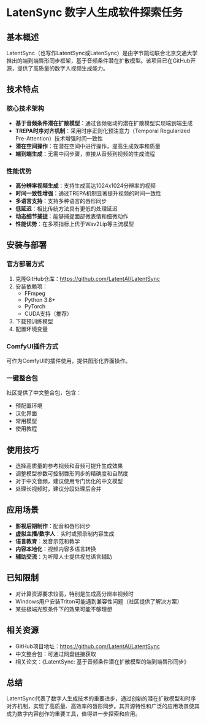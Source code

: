 # LatenSync 数字人生成软件探索任务

## 基本概述

LatentSync（也写作LatentSync或LatenSync）是由字节跳动联合北京交通大学推出的端到端唇形同步框架，基于音频条件潜在扩散模型。该项目已在GitHub开源，提供了高质量的数字人视频生成能力。

## 技术特点

### 核心技术架构

- **基于音频条件潜在扩散模型**：通过音频驱动的潜在扩散模型实现端到端生成
- **TREPA时序对齐机制**：采用时序正则化预注意力（Temporal Regularized Pre-Attention）技术增强时间一致性
- **潜在空间操作**：在潜在空间中进行操作，提高生成效率和质量
- **端到端生成**：无需中间步骤，直接从音频到视频的生成流程

### 性能优势

- **高分辨率视频生成**：支持生成高达1024x1024分辨率的视频
- **时间一致性增强**：通过TREPA机制显著提升视频的时间一致性
- **多语言支持**：支持多种语言的唇形同步
- **低延迟**：相比传统方法具有更低的处理延迟
- **动态细节捕捉**：能够捕捉面部微表情和细微动作
- **性能优势**：在多项指标上优于Wav2Lip等主流模型

## 安装与部署

### 官方部署方式

1. 克隆GitHub仓库：https://github.com/LatentAI/LatentSync
2. 安装依赖项：
   - FFmpeg
   - Python 3.8+
   - PyTorch
   - CUDA支持（推荐）
3. 下载预训练模型
4. 配置环境变量

### ComfyUI插件方式

可作为ComfyUI的插件使用，提供图形化界面操作。

### 一键整合包

社区提供了中文整合包，包含：
- 预配置环境
- 汉化界面
- 常用模型
- 使用教程

## 使用技巧

- 选择高质量的参考视频和音频可提升生成效果
- 调整模型参数可控制唇形同步的精确度和自然度
- 对于中文音频，建议使用专门优化的中文模型
- 处理长视频时，建议分段处理后合并

## 应用场景

- **影视后期制作**：配音和唇形同步
- **虚拟主播/数字人**：实时或预录制内容生成
- **语言教育**：发音示范和教学
- **内容本地化**：视频内容多语言转换
- **辅助交流**：为听障人士提供视觉语言辅助

## 已知限制

- 对计算资源要求较高，特别是生成高分辨率视频时
- Windows用户安装Triton可能遇到兼容性问题（社区提供了解决方案）
- 某些极端光照条件下的效果可能不够理想

## 相关资源

- GitHub项目地址：https://github.com/LatentAI/LatentSync
- 中文整合包：可通过网盘链接获取
- 相关论文：《LatentSync: 基于音频条件潜在扩散模型的端到端唇形同步》

## 总结

LatentSync代表了数字人生成技术的重要进步，通过创新的潜在扩散模型和时序对齐机制，实现了高质量、高效率的唇形同步。其开源特性和广泛的应用场景使其成为数字内容创作的重要工具，值得进一步探索和应用。